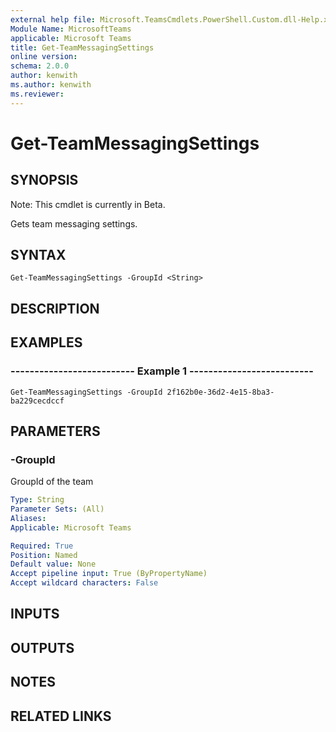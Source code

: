 ```yaml
---
external help file: Microsoft.TeamsCmdlets.PowerShell.Custom.dll-Help.xml
Module Name: MicrosoftTeams
applicable: Microsoft Teams
title: Get-TeamMessagingSettings
online version: 
schema: 2.0.0
author: kenwith
ms.author: kenwith
ms.reviewer:
---
```


# Get-TeamMessagingSettings

## SYNOPSIS
Note: This cmdlet is currently in Beta.

Gets team messaging settings.

## SYNTAX

```
Get-TeamMessagingSettings -GroupId <String>
```

## DESCRIPTION

## EXAMPLES

### --------------------------  Example 1  --------------------------
```
Get-TeamMessagingSettings -GroupId 2f162b0e-36d2-4e15-8ba3-ba229cecdccf
```

## PARAMETERS

### -GroupId
GroupId of the team

```yaml
Type: String
Parameter Sets: (All)
Aliases:
Applicable: Microsoft Teams

Required: True
Position: Named
Default value: None
Accept pipeline input: True (ByPropertyName)
Accept wildcard characters: False
```

## INPUTS

## OUTPUTS

## NOTES

## RELATED LINKS

